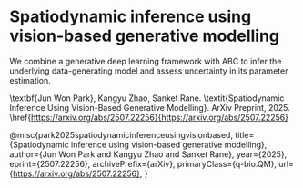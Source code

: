 # Spatiodynamic inference using vision-based generative modelling
We combine a generative deep learning framework with ABC to infer the underlying data-generating model and assess uncertainty in its parameter estimation.

\textbf{Jun Won Park}, Kangyu Zhao, Sanket Rane. \textit{Spatiodynamic Inference Using Vision-Based Generative Modelling}. ArXiv Preprint, 2025. \href{https://arxiv.org/abs/2507.22256}{https://arxiv.org/abs/2507.22256}

@misc{park2025spatiodynamicinferenceusingvisionbased,
      title={Spatiodynamic inference using vision-based generative modelling}, 
      author={Jun Won Park and Kangyu Zhao and Sanket Rane},
      year={2025},
      eprint={2507.22256},
      archivePrefix={arXiv},
      primaryClass={q-bio.QM},
      url={https://arxiv.org/abs/2507.22256}, 
}
